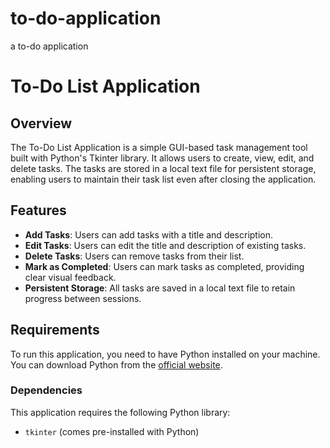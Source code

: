 # to-do-application
a to-do application

# To-Do List Application

## Overview

The To-Do List Application is a simple GUI-based task management tool built with Python's Tkinter library. It allows users to create, view, edit, and delete tasks. The tasks are stored in a local text file for persistent storage, enabling users to maintain their task list even after closing the application.

## Features

- **Add Tasks**: Users can add tasks with a title and description.
- **Edit Tasks**: Users can edit the title and description of existing tasks.
- **Delete Tasks**: Users can remove tasks from their list.
- **Mark as Completed**: Users can mark tasks as completed, providing clear visual feedback.
- **Persistent Storage**: All tasks are saved in a local text file to retain progress between sessions.

## Requirements

To run this application, you need to have Python installed on your machine. You can download Python from the [official website](https://www.python.org/downloads/).

### Dependencies

This application requires the following Python library:

- `tkinter` (comes pre-installed with Python)

